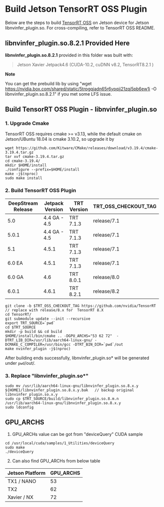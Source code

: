 # Build Jetson TensorRT OSS Plugin

Below are the steps to build [TensorRT OSS](https://github.com/NVIDIA/TensorRT) on Jetson device for Jetson libnvinfer_plugin.so. For cross-compiling, refer to TensorRT OSS README.

## libnvinfer_plugin.so.8.2.1 Provided Here

**libnvinfer_plugin.so.8.2.1** provided in this folder was built with:

> Jetson Xavier
> Jetpack4.6 (CUDA-10.2, cuDNN v8.2, TensorRT8.2.1 )

**Note**

You can get the prebuild lib by using "wget https://nvidia.box.com/shared/static/5trpgqjadn65r6ypqij21zqj5pb6ew1i -O libnvinfer_plugin.so.8.2.1" if you met some LFS issue.

## Build TensorRT OSS Plugin - libnvinfer_plugin.so

### 1. Upgrade Cmake

TensorRT OSS requires cmake \>= v3.13, while the default cmake on Jetson/UBuntu 18.04 is cmake 3.10.2, so upgrade it by

```
wget https://github.com/Kitware/CMake/releases/download/v3.19.4/cmake-3.19.4.tar.gz
tar xvf cmake-3.19.4.tar.gz
cd cmake-3.19.4/
mkdir $HOME/install
./configure --prefix=$HOME/install
make -j$(nproc)
sudo make install
```

### 2. Build TensorRT OSS Plugin

| DeepStream Release | Jetpack Version | TRT Version | TRT_OSS_CHECKOUT_TAG |
| ------------------ | --------------- | ----------- | -------------------- |
| 5.0                | 4.4 GA - 4.5    | TRT 7.1.3   | release/7.1          |
| 5.0.1              | 4.4 GA - 4.5    | TRT 7.1.3   | release/7.1          |
| 5.1                | 4.5.1           | TRT 7.1.3   | release/7.1          |
| 6.0 EA             | 4.5.1           | TRT 7.1.3   | release/7.1          |
| 6.0 GA             | 4.6             | TRT 8.0.1   | release/8.0          |
| 6.0.1              | 4.6.1           | TRT 8.2.1   | release/8.2          |

```
git clone -b $TRT_OSS_CHECKOUT_TAG https://github.com/nvidia/TensorRT        // replace with release/8.x for  TensorRT 8.X
cd TensorRT/
git submodule update --init --recursive
export TRT_SOURCE=`pwd`
cd $TRT_SOURCE
mkdir -p build && cd build
$HOME/install/bin/cmake .. -DGPU_ARCHS="53 62 72"  -DTRT_LIB_DIR=/usr/lib/aarch64-linux-gnu/ -DCMAKE_C_COMPILER=/usr/bin/gcc -DTRT_BIN_DIR=`pwd`/out
make nvinfer_plugin -j$(nproc)
```

After building ends successfully, libnvinfer_plugin.so\* will be generated under `pwd`/out/.

### 3. Replace "libnvinfer_plugin.so\*"

```
sudo mv /usr/lib/aarch64-linux-gnu/libnvinfer_plugin.so.8.x.y ${HOME}/libnvinfer_plugin.so.8.x.y.bak   // backup original libnvinfer_plugin.so.x.y
sudo cp $TRT_SOURCE/build/libnvinfer_plugin.so.8.m.n  /usr/lib/aarch64-linux-gnu/libnvinfer_plugin.so.8.x.y
sudo ldconfig
```

## GPU_ARCHS

1. GPU_ARCHs value can be got from "deviceQuery" CUDA sample

```
cd /usr/local/cuda/samples/1_Utilities/deviceQuery
sudo make
./deviceQuery
```

2. Can also find GPU_ARCHs from below table

| Jetson Platform | GPU_ARCHS |
| --------------- | --------- |
| TX1 / NANO      | 53        |
| TX2             | 62        |
| Xavier / NX     | 72        |

